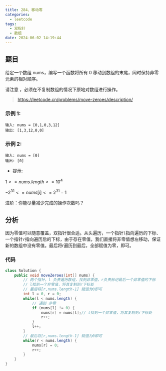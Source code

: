 ```yaml
---
title: 284、移动零
categories:
  - leetcode
tags:
  - 双指针
  - 数组
date: 2024-06-02 14:19:44
---
```


## 题目
给定一个数组 nums，编写一个函数将所有 0 移动到数组的末尾，同时保持非零元素的相对顺序。

请注意 ，必须在不复制数组的情况下原地对数组进行操作。
> https://leetcode.cn/problems/move-zeroes/description/

### 示例 1:
```
输入: nums = [0,1,0,3,12]
输出: [1,3,12,0,0]
```
### 示例 2:
```
输入: nums = [0]
输出: [0]
```

- 提示:

$1 <= nums.length <= 10^4$

$-2^{31} <= nums[i] <= 2^{31} - 1$
 

进阶：你能尽量减少完成的操作次数吗？

## 分析
因为零值可以随意覆盖，双指针很合适。从头遍历，一个指针`l`指向遍历的下标、一个指针`r`指向遍历后的下标，由于存在零值，我们直接将非零值想左移动，保证新的数组中没有零值。最后将r遍历到最后，全部赋值为零，即可。

### 代码

```java
class Solution {
    public void moveZeroes(int[] nums) {
        // 两个指针，l 负责遍历数组，找到非零值，r负责标记最后一个非零值的下标
        // l找到一个非零值，将其复制到r下标处
        // 最后将[r,nums.length-1] 赋值为0即可
        int l = 0, r = 0;
        while(l < nums.length) {
            // 遇到 非零
            if (nums[l] != 0) {
                nums[r] = nums[l];// l找到一个非零值，将其复制到r下标处
                r++;
            } 
            l++;
        }
        // 最后将[r,nums.length-1] 赋值为0即可
        while(r < nums.length) {
            nums[r] = 0;
            r++;
        }
    }
}
```